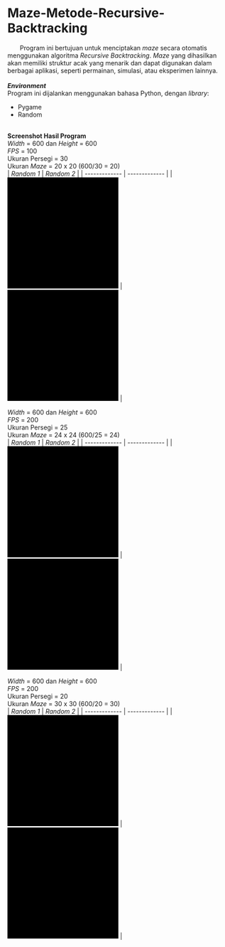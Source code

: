 # Maze-Metode-Recursive-Backtracking
&emsp;&emsp;Program ini bertujuan untuk menciptakan *maze* secara otomatis menggunakan algoritma *Recursive Backtracking*. *Maze* yang dihasilkan akan memiliki struktur acak yang menarik dan dapat digunakan dalam berbagai aplikasi, seperti  permainan, simulasi, atau eksperimen lainnya.<br/><br/>
***Environment***<br/>
Program ini dijalankan menggunakan bahasa Python, dengan *library*:<br/>
* Pygame<br/>
* Random<br/><br/>

**Screenshot Hasil Program**<br/>
*Width* = 600 dan *Height* = 600<br/>
*FPS* = 100<br/>
Ukuran Persegi = 30<br/>
Ukuran *Maze* = 20 x 20 (600/30 = 20)<br/>
| *Random 1*  | *Random 2* |
| ------------- | ------------- |
| <img src="/Images/20x20_30_Random_1.gif" width="250" height="250"/>  | <img src="/Images/20x20_30_Random_2.gif" width="250" height="250"/>  |
<br/>

*Width* = 600 dan *Height* = 600<br/>
*FPS* = 200<br/>
Ukuran Persegi = 25<br/>
Ukuran *Maze* = 24 x 24 (600/25 = 24)<br/>
| *Random 1*  | *Random 2* |
| ------------- | ------------- |
| <img src="/Images/24x24_25_Random_1.gif" width="250" height="250"/>  | <img src="/Images/24x24_25_Random_2.gif" width="250" height="250"/>  |
<br/>

*Width* = 600 dan *Height* = 600<br/>
*FPS* = 200<br/>
Ukuran Persegi = 20<br/>
Ukuran *Maze* = 30 x 30 (600/20 = 30)<br/>
| *Random 1*  | *Random 2* |
| ------------- | ------------- |
| <img src="/Images/30x30_20_Random_1.gif" width="250" height="250"/>  | <img src="/Images/30x30_20_Random_2.gif" width="250" height="250"/>  |

